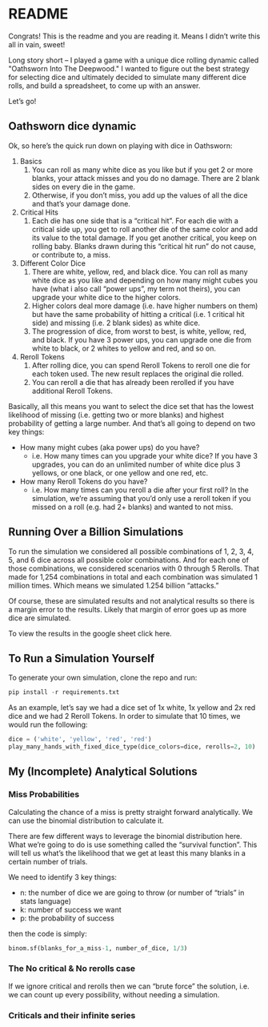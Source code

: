 # README

Congrats! This is the readme and you are reading it. Means I didn’t write this all in vain, sweet! 

Long story short – I played a game with a unique dice rolling dynamic called "Oathsworn Into The Deepwood." I wanted to figure out the best strategy for selecting dice and ultimately decided to simulate many different dice rolls, and build a spreadsheet, to come up with an answer.

Let’s go!

## Oathsworn dice dynamic

Ok, so here’s the quick run down on playing with dice in Oathsworn:

1. Basics
    1. You can roll as many white dice as you like but if you get 2 or more blanks, your attack misses and you do no damage. There are 2 blank sides on every die in the game.
    2. Otherwise, if you don’t miss, you add up the values of all the dice and that’s your damage done.
2. Critical Hits
    1. Each die has one side that is a “critical hit”. For each die with a critical side up, you get to roll another die of the same color and add its value to the total damage. If you get another critical, you keep on rolling baby. Blanks drawn during this “critical hit run” do not cause, or contribute to, a miss.
3. Different Color Dice
    1. There are white, yellow, red, and black dice. You can roll as many white dice as you like and depending on how many might cubes you have (what i also call “power ups”, my term not theirs), you can upgrade your white dice to the higher colors.
    2. Higher colors deal more damage (i.e. have higher numbers on them) but have the same probability of hitting a critical (i.e. 1 critical hit side) and missing (i.e. 2 blank sides) as white dice.
    3. The progression of dice, from worst to best, is white, yellow, red, and black. If you have 3 power ups, you can upgrade one die from white to black, or 2 whites to yellow and red, and so on.
4. Reroll Tokens
    1. After rolling dice, you can spend Reroll Tokens to reroll one die for each token used. The new result replaces the original die rolled.
    2. You can reroll a die that has already been rerolled if you have additional Reroll Tokens.

Basically, all this means you want to select the dice set that has the lowest likelihood of missing (i.e. getting two or more blanks) and highest probability of getting a large number. And that’s all going to depend on two key things:

- How many might cubes (aka power ups) do you have?
    - i.e. How many times can you upgrade your white dice? If you have 3 upgrades, you can do an unlimited number of white dice plus 3 yellows, or one black, or one yellow and one red, etc.
- How many Reroll Tokens do you have?
    - i.e. How many times can you reroll a die after your first roll? In the simulation, we’re assuming that you’d only use a reroll token if you missed on a roll (e.g. had 2+ blanks) and wanted to not miss.

## Running Over a Billion Simulations

To run the simulation we considered all possible combinations of 1, 2, 3, 4, 5, and 6 dice across all possible color combinations. And for each one of those combinations, we considered scenarios with 0 through 5 Rerolls. That made for 1,254 combinations in total and each combination was simulated 1 million times. Which means we simulated 1.254 billion “attacks.”

Of course, these are simulated results and not analytical results so there is a margin error to the results. Likely that margin of error goes up as more dice are simulated. 

To view the results in the google sheet click here.

## To Run a Simulation Yourself

To generate your own simulation, clone the repo and run:

```python
pip install -r requirements.txt
```

As an example, let’s say we had a dice set of 1x white, 1x yellow and 2x red dice and we had 2 Reroll Tokens. In order to simulate that 10 times, we would run the following:

```python
dice = ('white', 'yellow', 'red', 'red')
play_many_hands_with_fixed_dice_type(dice_colors=dice, rerolls=2, 10) 
```

## My (Incomplete) Analytical Solutions

### **Miss Probabilities**

Calculating the chance of a miss is pretty straight forward analytically. We can use the binomial distribution to calculate it. 

There are few different ways to leverage the binomial distribution here. What we’re going to do is use something called the “survival function”. This will tell us what’s the likelihood that we get at least this many blanks in a certain number of trials.

We need to identify 3 key things: 

- n: the number of dice we are going to throw (or number of “trials” in stats language)
- k: number of success we want
- p: the probability of success

then the code is simply:

```python
binom.sf(blanks_for_a_miss-1, number_of_dice, 1/3)
```

### **The No critical & No rerolls case**

If we ignore critical and rerolls then we can “brute force” the solution, i.e. we can count up every possibility, without needing a simulation. 

### **Criticals and their infinite series**